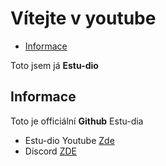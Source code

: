 # Vítejte v youtube
- [Informace](#informace "Klikini!!!")


Toto jsem já **Estu-dio**

## Informace

Toto je officiální **Github** Estu-dia
- Estu-dio Youtube [Zde](https://www.youtube.com/channel/UCAhVwgWiy_FwRNyh-Ze-6ew)
- Discord [ZDE](https://discord.com/invite/TUUY9gaApv)
